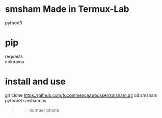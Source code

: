 # smsham Made in Termux-Lab
python3<br>
# pip
requests<br>
colorama<br>
# install and use
git clone https://github.com/tucommenceapousser/smsham.git
cd smsham<br>
python3 smsham.py<br>
>> number phone

